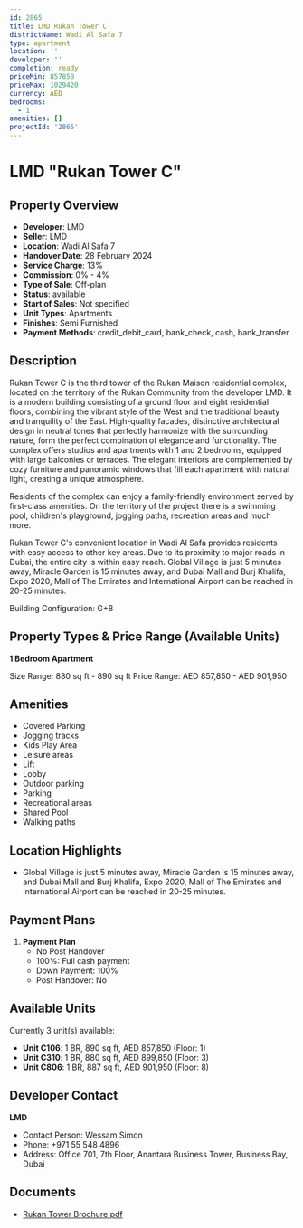 ```yaml
---
id: 2865
title: LMD Rukan Tower C
districtName: Wadi Al Safa 7
type: apartment
location: ''
developer: ''
completion: ready
priceMin: 857850
priceMax: 1029420
currency: AED
bedrooms:
  - 1
amenities: []
projectId: '2865'
---
```


# LMD "Rukan Tower C"

## Property Overview
- **Developer**: LMD
- **Seller**: LMD
- **Location**: Wadi Al Safa 7
- **Handover Date**: 28 February 2024
- **Service Charge**: 13%
- **Commission**: 0% - 4%
- **Type of Sale**: Off-plan
- **Status**: available
- **Start of Sales**: Not specified
- **Unit Types**: Apartments
- **Finishes**: Semi Furnished
- **Payment Methods**: credit_debit_card, bank_check, cash, bank_transfer

## Description
Rukan Tower C is the third tower of the Rukan Maison residential complex, located on the territory of the Rukan Community from the developer LMD. It is a modern building consisting of a ground floor and eight residential floors, combining the vibrant style of the West and the traditional beauty and tranquility of the East. High-quality facades, distinctive architectural design in neutral tones that perfectly harmonize with the surrounding nature, form the perfect combination of elegance and functionality. The complex offers studios and apartments with 1 and 2 bedrooms, equipped with large balconies or terraces. The elegant interiors are complemented by cozy furniture and panoramic windows that fill each apartment with natural light, creating a unique atmosphere.

Residents of the complex can enjoy a family-friendly environment served by first-class amenities. On the territory of the project there is a swimming pool, children's playground, jogging paths, recreation areas and much more. 

Rukan Tower C's convenient location in Wadi Al Safa provides residents with easy access to other key areas. Due to its proximity to major roads in Dubai, the entire city is within easy reach. Global Village is just 5 minutes away, Miracle Garden is 15 minutes away, and Dubai Mall and Burj Khalifa, Expo 2020, Mall of The Emirates and International Airport can be reached in 20-25 minutes.

Building Configuration: G+8

## Property Types & Price Range (Available Units)
**1 Bedroom Apartment**

Size Range: 880 sq ft - 890 sq ft
Price Range: AED 857,850 - AED 901,950

## Amenities
- Covered Parking
- Jogging tracks
- Kids Play Area
- Leisure areas
- Lift
- Lobby
- Outdoor parking
- Parking
- Recreational areas
- Shared Pool
- Walking paths

## Location Highlights
- Global Village is just 5 minutes away, Miracle Garden is 15 minutes away, and Dubai Mall and Burj Khalifa, Expo 2020, Mall of The Emirates and International Airport can be reached in 20-25 minutes.

## Payment Plans
1. **Payment Plan**
   - No Post Handover
   - 100%: Full cash payment
   - Down Payment: 100%
   - Post Handover: No

## Available Units
Currently 3 unit(s) available:
- **Unit C106**: 1 BR, 890 sq ft, AED 857,850 (Floor: 1)
- **Unit C310**: 1 BR, 880 sq ft, AED 899,850 (Floor: 3)
- **Unit C806**: 1 BR, 887 sq ft, AED 901,950 (Floor: 8)

## Developer Contact
**LMD**
- Contact Person: Wessam Simon
- Phone: +971 55 548 4896
- Address: Office 701, 7th Floor, Anantara Business Tower, Business Bay, Dubai

## Documents
- [Rukan Tower Brochure.pdf](https://cdn.geniemap.net/2024/08/22/A4HR6KE3fohWOvMrOFW5fR3gE8fCg0DmnOEh49IR.pdf)
